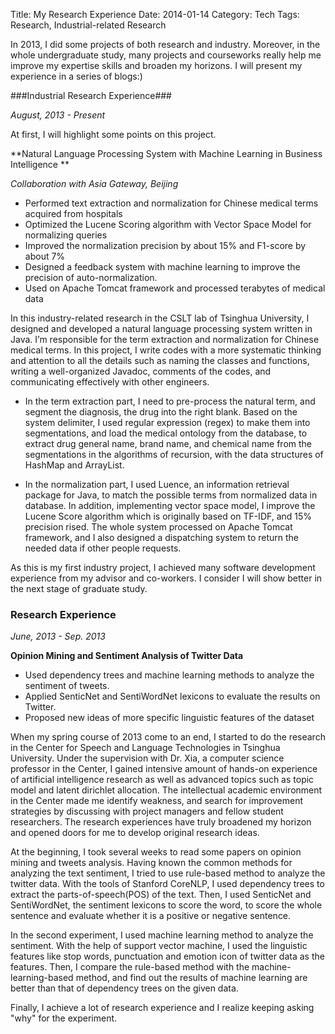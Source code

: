 Title: My Research Experience 
Date: 2014-01-14
Category: Tech
Tags: Research, Industrial-related Research

In 2013, I did some projects of both research and industry. Moreover, in the whole undergraduate study, many projects and courseworks really help me improve my expertise skills and broaden my horizons. I will present my experience in a series of blogs:)

###Industrial Research Experience###

*August, 2013 - Present*

At first, I will highlight some points on this project.

**Natural Language Processing System with Machine Learning in Business Intelligence **

*Collaboration with Asia Gateway, Beijing*

- Performed text extraction and normalization for Chinese medical terms acquired from hospitals- Optimized the Lucene Scoring algorithm with Vector Space Model for normalizing queries- Improved the normalization precision by about 15% and F1-score by about 7%- Designed a feedback system with machine learning to improve the precision of auto-normalization.- Used on Apache Tomcat framework and processed terabytes of medical dataIn this industry-related research in the CSLT lab of Tsinghua University, I designed and developed a natural language processing system written in Java. I’m responsible for the term extraction and normalization for Chinese medical terms. In this project, I write codes with a more systematic thinking and attention to all the details such as naming the classes and functions, writing a well-organized Javadoc, comments of the codes, and communicating effectively with other engineers. 
- In the term extraction part, I need to pre-process the natural term, and segment the diagnosis, the drug into the right blank. Based on the system delimiter, I used regular expression (regex) to make them into segmentations, and load the medical ontology from the database, to extract drug general name, brand name, and chemical name from the segmentations in the algorithms of recursion, with the data structures of HashMap and ArrayList. 
- In the normalization part, I used Luence, an information retrieval package for Java, to match the possible terms from normalized data in database. In addition, implementing vector space model, I improve the Lucene Score algorithm which is originally based on TF-IDF, and 15% precision rised. The whole system processed on Apache Tomcat framework, and I also designed a dispatching system to return the needed data if other people requests.
As this is my first industry project, I achieved many software development experience from my advisor and co-workers. I consider I will show better in the next stage of graduate study.
### Research Experience ###
*June, 2013 - Sep. 2013*
**Opinion Mining and Sentiment Analysis of Twitter Data**
- Used dependency trees and machine learning methods to analyze the sentiment of tweets. - Applied SenticNet and SentiWordNet lexicons to evaluate the results on Twitter.- Proposed new ideas of more specific linguistic features of the dataset
When my spring course of 2013 come to an end, I started to do the research in the Center for Speech and Language Technologies in Tsinghua University. Under the supervision with Dr. Xia, a computer science professor in the Center, I gained intensive amount of hands-on experience of artificial intelligence research as well as advanced topics such as topic model and latent dirichlet allocation. The intellectual academic environment in the Center made me identify weakness, and search for improvement strategies by discussing with project managers and fellow student researchers. The research experiences have truly broadened my horizon and opened doors for me to develop original research ideas. 
At the beginning, I took several weeks to read some papers on opinion mining and tweets analysis. Having known the common methods for analyzing the text sentiment, I tried to use rule-based method to analyze the twitter data. With the tools of Stanford CoreNLP, I used dependency trees to extract the parts-of-speech(POS) of the text. Then, I used SenticNet and SentiWordNet, the sentiment lexicons to score the word, to score the whole sentence and evaluate whether it is a positive or negative sentence.
In the second experiment, I used machine learning method to analyze the sentiment. With the help of support vector machine, I used the linguistic features like stop words, punctuation and emotion icon of twitter data as the features. Then, I compare the rule-based method with the machine-learning-based method, and find out the results of machine learning are better than that of dependency trees on the given data.
Finally, I achieve a lot of research experience and I realize keeping asking "why" for the experiment.
